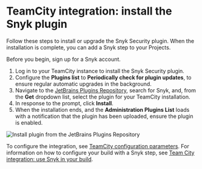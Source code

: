 # TeamCity integration: install the Snyk plugin

Follow these steps to install or upgrade the Snyk Security plugin. When the installation is complete, you can add a Snyk step to your Projects.

Before you begin, sign up for a Snyk account.

1. Log in to your TeamCity instance to install the Snyk Security plugin.
2. Configure the **Plugins list** to **Periodically check for plugin updates**, to ensure regular automatic upgrades in the background.
3. Navigate to the [JetBrains Plugins Repository](https://plugins.jetbrains.com/plugin/12227-snyk-security), search for Snyk, and, from the **Get** dropdown list, select the plugin for your TeamCity installation.
4. In response to the prompt, click **Install**.
5. When the installation ends, and the **Administration Plugins List** loads with a notification that the plugin has been uploaded, ensure the plugin is enabled.

![Install plugin from the JetBrains Plugins Repository](../../../.gitbook/assets/uuid-fe65f4bc-9578-016c-00dd-6ddb97d2ead7-en.png)

To configure the integration, see [TeamCity configuration parameters](../../../scm-ide-and-ci-cd-integrations/snyk-ci-cd-integrations/teamcity-jetbrains-integration-using-the-snyk-security-plugin/teamcity-configuration-parameters.md). For information on how to configure your build with a Snyk step, see [Team City integration: use Snyk in your build](teamcity-integration-use-snyk-in-your-build.md).
